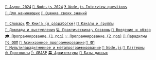 <code>[🔁&nbsp;Async&nbsp;2024](https://github.com/HowProgrammingWorks/Index/blob/master/Courses/Async-2024.md)</code>
<code>[🚀&nbsp;Node.js&nbsp;2024](https://github.com/HowProgrammingWorks/Index/blob/master/Courses/NodeJS-2024.md)</code>
<code>[❓&nbsp;Node.js&nbsp;Interview&nbsp;questions](https://github.com/tshemsedinov/NodeJS-Interview-Questions)</code>
<code>[👶&nbsp;Для&nbsp;начинающих](https://www.youtube.com/watch?v=2DM5I2CI4gY&list=PLpmhTzMVLuROAIey9vW3pyRSpHfknLssu)</code>
<code>[🤖&nbsp;Оценка&nbsp;своих&nbsp;знаний](https://github.com/HowProgrammingWorks/SelfAssessment)</code>
<br><br>
<code>[📖&nbsp;Словарь](https://github.com/HowProgrammingWorks/Dictionary)</code>
<code>[📚&nbsp;Книга&nbsp;(в&nbsp;разработке)](https://github.com/HowProgrammingWorks/Book)</code>
<code>[🔗&nbsp;Каналы&nbsp;и&nbsp;группы](https://github.com/HowProgrammingWorks/Index/blob/master/Links.md)</code>
<code>[🎤&nbsp;Доклады&nbsp;и&nbsp;выступленич](https://github.com/HowProgrammingWorks/Index/blob/master/Courses/Talks.md)</code>
<code>[💻&nbsp;Практическика](https://github.com/HowProgrammingWorks/Index/blob/master/Practice/Index.md)</code>
<code>[📞&nbsp;Созвоны](https://github.com/HowProgrammingWorks/Index/blob/master/Archive/WeeklyCall.md)</code>
<code>[📑&nbsp;Введение&nbsp;и&nbsp;обзор](https://github.com/HowProgrammingWorks/Index/blob/master/Courses/Introduction.md)</code>
<code>[🎓&nbsp;Программирование&nbsp;(1&nbsp;год)](https://github.com/HowProgrammingWorks/Index/blob/master/Courses/Fundamentals.md)</code>
<code>[💡&nbsp;Программирование&nbsp;(2&nbsp;год)](https://github.com/HowProgrammingWorks/Index/blob/master/Courses/Advanced.md)</code>
<code>[🧭&nbsp;Парадигмы](https://github.com/HowProgrammingWorks/Index/blob/master/Courses/Paradigms.md)</code>
<code>[🤹‍♀️&nbsp;ООП](https://github.com/HowProgrammingWorks/Index/blob/master/Courses/OOP.md)</code>
<code>[🔁&nbsp;Асинхронное&nbsp;программирование](https://github.com/HowProgrammingWorks/Index/blob/master/Courses/Asynchronous.md)</code>
<code>[🔮&nbsp;ФП](https://github.com/HowProgrammingWorks/Index/blob/master/Courses/Functional.md)</code>
<code>[🤖&nbsp;Мультипарадигменное&nbsp;и&nbsp;метапрограммирование](https://github.com/HowProgrammingWorks/Index/blob/master/Courses/Metaprogramming.md)</code>
<code>[🐢&nbsp;Node.js](https://github.com/HowProgrammingWorks/Index/blob/master/Courses/NodeJS.md)</code>
<code>[🧩&nbsp;Паттерны](https://github.com/HowProgrammingWorks/Index/blob/master/Courses/Patterns.md)</code>
<code>[🌐&nbsp;Протоколы](https://github.com/HowProgrammingWorks/Index/blob/master/Courses/Network.md)</code>
<code>[✋&nbsp;GRASP](https://github.com/HowProgrammingWorks/Index/blob/master/Courses/GRASP.md)</code>
<code>[🏛️&nbsp;Архитектура](https://github.com/HowProgrammingWorks/Index/blob/master/Courses/Architecture.md)</code>
<code>[💽&nbsp;Базы&nbsp;данных](https://github.com/HowProgrammingWorks/Index/blob/master/Courses/Databases.md)</code>
